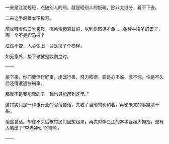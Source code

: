 一来是江湖规矩，点破别人的局，就是砸别人的饭碗，除非太过分，看不下去。

二来这手段根本不稀奇。

前世喊虚假口号卖货、挑动情绪割韭菜、以利诱惑谋本金……各种手段多的去了，哪一个不是拴马桩？

江湖不变，人心依旧，只是换了个模样。

如无意外，接下来就是收割之时。

——

接下来，你们要但行好事，虔诚行善，努力积德，要是心不诚、念不纯，怕是不久后还得遭遇些祸事。

那就不是我能管的了，我也只能帮到这里。”

这其实只是一种该行业的官话套话，先收了当前的利和名，再和未来的事撇清干系。

但这番话，却在不久后被村民们回想起来，再次对李三江的本事竖起大拇指，更有人喊出了“李老神仙”的尊称。

——

